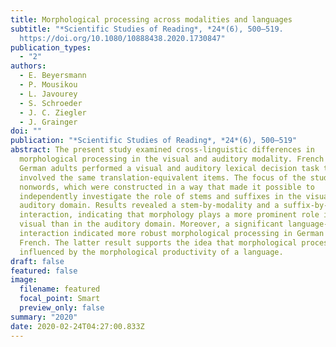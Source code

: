 ```yaml
---
title: Morphological processing across modalities and languages
subtitle: "*Scientific Studies of Reading*, *24*(6), 500–519.
  https://doi.org/10.1080/10888438.2020.1730847"
publication_types:
  - "2"
authors:
  - E. Beyersmann
  - P. Mousikou
  - L. Javourey
  - S. Schroeder
  - J. C. Ziegler
  - J. Grainger
doi: ""
publication: "*Scientific Studies of Reading*, *24*(6), 500–519"
abstract: The present study examined cross-linguistic differences in
  morphological processing in the visual and auditory modality. French and
  German adults performed a visual and auditory lexical decision task that
  involved the same translation-equivalent items. The focus of the study was on
  nonwords, which were constructed in a way that made it possible to
  independently investigate the role of stems and suffixes in the visual and
  auditory domain. Results revealed a stem-by-modality and a suffix-by-modality
  interaction, indicating that morphology plays a more prominent role in the
  visual than in the auditory domain. Moreover, a significant language-by-stem
  interaction indicated more robust morphological processing in German than in
  French. The latter result supports the idea that morphological processing is
  influenced by the morphological productivity of a language.
draft: false
featured: false
image:
  filename: featured
  focal_point: Smart
  preview_only: false
summary: "2020"
date: 2020-02-24T04:27:00.833Z
---
```

